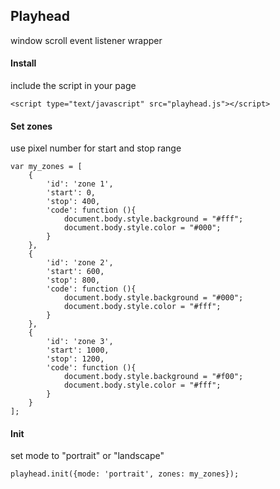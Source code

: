 ## Playhead
window scroll event listener wrapper

#### Install
include the script in your page

	<script type="text/javascript" src="playhead.js"></script>

#### Set zones
use pixel number for start and stop range

	var my_zones = [
		{
			'id': 'zone 1',
			'start': 0,
			'stop': 400,
			'code': function (){
				document.body.style.background = "#fff";
				document.body.style.color = "#000";
			}
		},
		{
			'id': 'zone 2',
			'start': 600,
			'stop': 800,
			'code': function (){
				document.body.style.background = "#000";
				document.body.style.color = "#fff";
			}
		},
		{
			'id': 'zone 3',
			'start': 1000,
			'stop': 1200,
			'code': function (){
				document.body.style.background = "#f00";
				document.body.style.color = "#fff";
			}
		}
	];

#### Init
set mode to "portrait" or "landscape"
	
	playhead.init({mode: 'portrait', zones: my_zones});